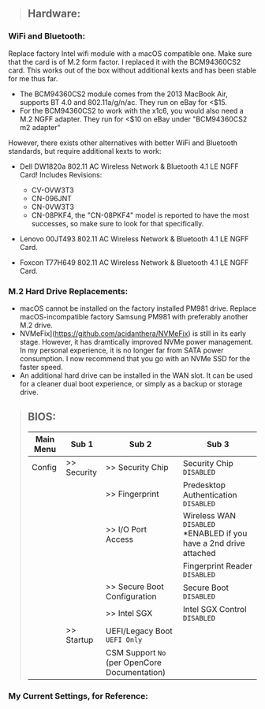 > ## Hardware:

### WiFi and Bluetooth:

Replace factory Intel wifi module with a macOS compatible one. Make sure that the card is of M.2 form factor. I replaced it with the BCM94360CS2 card. This works out of the box without additional kexts and has been stable for me thus far.

- The BCM94360CS2 module comes from the 2013 MacBook Air, supports BT 4.0 and 802.11a/g/n/ac. They run on eBay for <\$15.
- For the BCM94360CS2 to work with the x1c6, you would also need a M.2 NGFF adapter. They run for <\$10 on eBay under "BCM94360CS2 m2 adapter"

However, there exists other alternatives with better WiFi and Bluetooth standards, but require additional kexts to work:

- Dell DW1820a 802.11 AC Wireless Network & Bluetooth 4.1 LE NGFF Card! Includes Revisions:

  - CV-OVW3T3
  - CN-096JNT
  - CN-0VW3T3
  - CN-08PKF4, the "CN-08PKF4" model is reported to have the most successes, so make sure to look for that specifically.

- Lenovo 00JT493 802.11 AC Wireless Network & Bluetooth 4.1 LE NGFF Card.
- Foxcon T77H649 802.11 AC Wireless Network & Bluetooth 4.1 LE NGFF Card.

### M.2 Hard Drive Replacements:

- macOS cannot be installed on the factory installed PM981 drive. Replace macOS-incompatible factory Samsung PM981 with preferably another M.2 drive.
- NVMeFix](https://github.com/acidanthera/NVMeFix) is still in its early stage. However, it has dramtically improved NVMe power management. In my personal experience, it is no longer far from SATA power consumption. I now recommend that you go with an NVMe SSD for the faster speed.
- An additional hard drive can be installed in the WAN slot. It can be used for a cleaner dual boot experience, or simply as a backup or storage drive.

> ## BIOS:
>
> | Main Menu | Sub 1       | Sub 2                                         | Sub 3                                                              |
> | --------- | ----------- | --------------------------------------------- | ------------------------------------------------------------------ |
> | Config    | >> Security | >> Security Chip                              | Security Chip `DISABLED`                                           |
> |           |             | >> Fingerprint                                | Predesktop Authentication `DISABLED`                               | ] |
> |           |             | >> I/O Port Access                            | Wireless WAN `DISABLED` \*ENABLED if you have a 2nd drive attached |
> |           |             |                                               | Fingerprint Reader `DISABLED`                                      |
> |           |             | >> Secure Boot Configuration                  | Secure Boot `DISABLED`                                             |
> |           |             | >> Intel SGX                                  | Intel SGX Control `DISABLED`                                       |
> |           | >> Startup  | UEFI/Legacy Boot `UEFI Only`                  |                                                                    |
> |           |             | CSM Support `No` (per OpenCore Documentation) |                                                                    |

### My Current Settings, for Reference:
